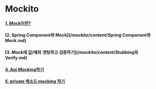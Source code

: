 # Mockito
#### [1. Mock이란?](/mockito/content/Mock.md)
#### [2. Spring Component와 Mock](/mockito/content/Spring Component와 Mock.md)
#### [3. Mock에 값/예외 셋팅하고 검증하기](/mockito/content/Stubbing와 Verify.md)
#### [4. Api Mocking하기](https://www.baeldung.com/spring-mock-rest-template)
#### [5. private 메소드 mocking 하기](https://www.baeldung.com/powermock-private-method)
